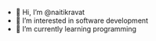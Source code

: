 - 👋 Hi, I’m @naitikravat
- 👀 I’m interested in software development
- 🌱 I’m currently learning programming

<!---
naitikravat/naitikravat is a ✨ special ✨ repository because its `README.md` (this file) appears on your GitHub profile.
You can click the Preview link to take a look at your changes.
--->
